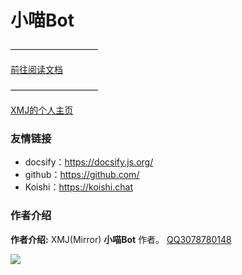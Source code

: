 # 小喵Bot
——————————

[前往阅读文档](https://xmjjs.github.io/MiaoBot)

——————————

[XMJ的个人主页](https://lingxmj.top)

### 友情链接

- docsify：https://docsify.js.org/
- github：https://github.com/
- Koishi：https://koishi.chat

### 作者介绍

**作者介绍:**  XMJ(Mirror)  **小喵Bot** 作者。
[QQ3078780148](tencent://message/?uin=307878014)

![](https://img2.imgtp.com/2024/03/16/W94p4aKq.jpg)

